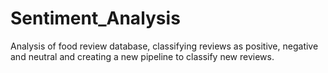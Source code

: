 # Sentiment_Analysis
Analysis of food review database, classifying reviews as positive, negative and neutral and creating a new pipeline to classify new reviews.
